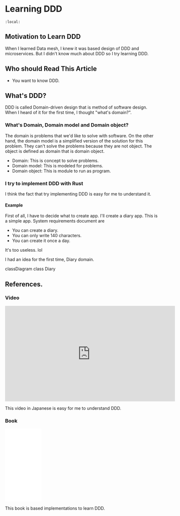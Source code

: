 # Learning DDD 
<script type="module">
  import mermaid from 'https://unpkg.com/mermaid@9/dist/mermaid.esm.min.mjs';
  mermaid.initialize({ startOnLoad: true });
</script>

```{contents}
:local:
```

## Motivation to Learn DDD
When I learned Data mesh, I knew it was based design of DDD and microservices.
But I didn't know much about DDD so I try learning DDD.

## Who should Read This Article
- You want to know DDD.

## What's DDD?
DDD is called Domain-driven design that is method of software design.
When I heard of it for the first time, I thought "what's domain?".

### What's Domain, Domain model and Domain object?
The domain is problems that we'd like to solve with software.
On the other hand, the domain model is a simplified version of the solution for this problem.
They can't solve the problems because they are not object. The object is defined as domain that is domain object. 

- Domain: This is concept to solve problems.
- Domain model: This is modeled for problems.
- Domain object: This is module to run as program.

### I try to implement DDD with Rust
I think the fact that try implementing DDD is easy for me to understand it. 

#### Example
First of all, I have to decide what to create app.
I'll create a diary app. This is a simple app.
System requirements document are

- You can create a diary.
- You can only write 140 characters.
- You can create it once a day.

It's too useless. lol

I had an idea for the first time, Diary domain.

<div class=mermaid>
classDiagram
  class Diary
</div>

## References.
### Video
<iframe width="560" height="315" src="https://www.youtube.com/embed/A2EU0paEVJ0" title="YouTube video player" frameborder="0" allow="accelerometer; autoplay; clipboard-write; encrypted-media; gyroscope; picture-in-picture" allowfullscreen></iframe>

This video in Japanese is easy for me to understand DDD.
### Book
<iframe sandbox="allow-popups allow-scripts allow-modals allow-forms allow-same-origin" style="width:120px;height:240px;" marginwidth="0" marginheight="0" scrolling="no" frameborder="0" src="//rcm-fe.amazon-adsystem.com/e/cm?lt1=_blank&bc1=FFFFFF&IS2=1&bg1=FFFFFF&fc1=000000&lc1=0000FF&t=yujikawa-22&language=ja_JP&o=9&p=8&l=as4&m=amazon&f=ifr&ref=as_ss_li_til&asins=479815072X&linkId=87bf829477d756e835a723cd05454e93"></iframe>

This book is based implementations to learn DDD.
